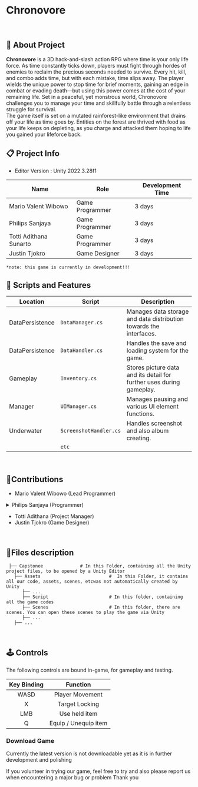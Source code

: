 <h1>Chronovore</h1>
<p align="center">
<!--   <img width="100%"src=".png"> -->
  </br>
</p>

## 🔴 About Project
**Chronovore** is a 3D hack-and-slash action RPG where time is your only life force. As time constantly ticks down, players must fight through hordes of enemies to reclaim the precious seconds needed to survive. Every hit, kill, and combo adds time, but with each mistake, time slips away. The player wields the unique power to stop time for brief moments, gaining an edge in combat or evading death—but using this power comes at the cost of your remaining life. Set in a peaceful, yet monstrous world, Chronovore challenges you to manage your time and skillfully battle through a relentless struggle for survival.
<br>
The game itself is set on a mutated rainforest-like environment that drains off your life as time goes by. Entities on the forest are thrived with food as your life keeps on depleting, as you charge and attacked them hoping to life you gained your lifeforce back. 
<br>

## 📋 Project Info 
* Editor Version : Unity 2022.3.28f1

| **Name** | **Role** | **Development Time** |
|----------|----------|----------------------|
| Mario Valent Wibowo | Game Programmer | 3 days |
| Philips Sanjaya | Game Programmer | 3 days |
| Totti Adithana Sunarto | Game Programmer | 3 days |
| Justin Tjokro | Game Designer | 3 days |

```*note: this game is currently in development!!!```
<br>

## 📜 Scripts and Features

| Location |  Script       | Description                                                  |
|-----| ------- | ------------------------------------------------------------ |
|DataPersistence| `DataManager.cs` | Manages data storage and data distribution towards the interfaces. |
|DataPersistence| `DataHandler.cs` | Handles the save and loading system for the game. |
|Gameplay| `Inventory.cs` | Stores picture data and its detail for further uses during gameplay. |
|Manager| `UIManager.cs`  | Manages pausing and various UI element functions. |
|Underwater| `ScreenshotHandler.cs`  | Handles screenshot and also album creating. |
| | `etc`  | |
<br>

## 👤Contributions

- Mario Valent Wibowo (Lead Programmer)
<details>
  <summary> Philips Sanjaya (Programmer) </summary>
  
  **More Details**
  1. Post-Processing
     - using URP's post-processing to improve lighting, blooming, color grading, bluring.

![image](https://github.com/user-attachments/assets/1b8b7dcf-16c7-4bcd-9cc7-b240dd6360c8)

  2. Character Movement
    - Basic movement script using character controller that moves according to camera

     ![Walking GIf](https://github.com/user-attachments/assets/b016f30e-3fec-45f8-90ee-d776d820dab7)

  4. Further implimentation of cinemachines with the help of code
     - Using cinemachines component to give the camera logic alongside with a scripted targetting system
     
     ![Targetting GIF](https://github.com/user-attachments/assets/a5a05b9b-f637-4307-a732-af785739b193)

5. New input system
   - Using Unity's new input system as the first steps of migration from the old system to the new system.
     
  **What i learned as of currently**
  - I mostly learned new things about how input system work and how it is executed, like for example having the actionmap enable and disable function to actually make the actionmap to start functioning. Using the events like `performed, ispressed` really makes it much more simple and much more readable (for reading convention). Overall, i would be using the new input system when developing a game with a bigger scope as it is also organized in way that we dont need to create our own input script or find all the inputs used for the game.
  - Through the development, i improved my object placement skills as they are sensitive to changes on parents. Here in this project, we used an Animator that applies root motion in which this was the main parent of the object. As of the rotations, we seperated it into different types, the mesh rotations, and the player rotation. The player rotation itself is always aimed at the camera's forward direction as it is crutial for the User Experience to have the player move along with the camera rotating.
  - Through the animating process, i also learned to create animator parameters efficiently. As for an example in this project, i created the parameter by taking the `localVelocity` of the object and dividing that with the `base_walkingspeed`, this allows easy animating as they are reliant to the parameters 0 to 1 and also can be extended when adding others mechanics (ex : using run would just make the parameter above 1).
<br>

  - Initially the game used procedural map generation utilizing noise maps and animation curves as the base. The map generation idea was later disbanded as we found out that
    doing so alongside with the environment (grasses and trees) would make a lot of memmory buffers, even if we implimented DOTS or ECS. I learned alot mainly towards how mesh vertices and normals work,
    and how procedural generations work, through research i discovered other procedural methods in which where the WFC (Wave Function Collapse) or using structural generation that is supported by a* to create the paths.
<br>
</details>

- Totti Adithana (Project Manager)
- Justin Tjokro (Game Designer)
<br>

## 📂Files description

```
 ├── Capstonee              # In this Folder, containing all the Unity project files, to be opened by a Unity Editor
   ├── Assets                          #  In this Folder, it contains all our code, assets, scenes, etcwas not automatically created by Unity
      ├── ...
      ├── Script                       # In this folder, containing all the game codes
      ├── Scenes                       # In this folder, there are scenes. You can open these scenes to play the game via Unity
      ├── ...                      
   ├── ...
```
<br>

## 🕹️ Controls

The following controls are bound in-game, for gameplay and testing.

| Key Binding       | Function          |
| :---: | :---: |
| WASD | Player Movement |
| X | Target Locking |
| LMB | Use held item |
| Q | Equip / Unequip item |

<h3>Download Game</h3>
Currently the latest version is not downloadable yet as it is in further development and polishing

If you volunteer in trying our game, feel free to try and also please report us when encountering a major bug or problem
Thank you
